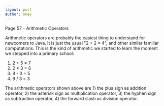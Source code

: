 ```yaml
---
layout: post
author: okey
---
```

Page 57 - Arithmetic Operators

Arithmetic operators are probably the easiest thing to understand for newcomers to Java.
It is just the usual "2 + 2 = 4", and other similar familiar computations. This is the 
kind of arithmetic we started to learn the moment we stepped into a primary school:

1. 2 + 5 = 7
2. 2 * 3 = 6
3. 8 - 3 = 5
4. 9 / 3 = 3

The arithmetic operators shown above are 1) the plus sign as addition operator, 2)
the asterisk sign as multiplication operator, 3) the hyphen sign as subtraction operator, 
4) the forward slash as division operator.

